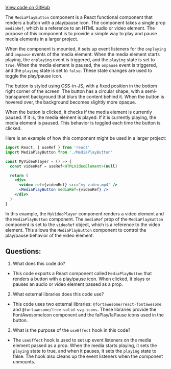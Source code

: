 [View code on GitHub](zoo-labs/zoo/blob/master/ui/src/components/TokenMedia/MediaPlayButton.tsx)

The `MediaPlayButton` component is a React functional component that renders a button with a play/pause icon. The component takes a single prop `mediaRef`, which is a reference to an HTML audio or video element. The purpose of this component is to provide a simple way to play and pause media elements in a larger project.

When the component is mounted, it sets up event listeners for the `onplaying` and `onpause` events of the media element. When the media element starts playing, the `onplaying` event is triggered, and the `playing` state is set to `true`. When the media element is paused, the `onpause` event is triggered, and the `playing` state is set to `false`. These state changes are used to toggle the play/pause icon.

The button is styled using CSS-in-JS, with a fixed position in the bottom right corner of the screen. The button has a circular shape, with a semi-transparent background that blurs the content behind it. When the button is hovered over, the background becomes slightly more opaque.

When the button is clicked, it checks if the media element is currently paused. If it is, the media element is played. If it is currently playing, the media element is paused. This behavior is toggled each time the button is clicked.

Here is an example of how this component might be used in a larger project:

```jsx
import React, { useRef } from 'react'
import MediaPlayButton from './MediaPlayButton'

const MyVideoPlayer = () => {
  const videoRef = useRef<HTMLVideoElement>(null)

  return (
    <div>
      <video ref={videoRef} src="my-video.mp4" />
      <MediaPlayButton mediaRef={videoRef} />
    </div>
  )
}
```

In this example, the `MyVideoPlayer` component renders a video element and the `MediaPlayButton` component. The `mediaRef` prop of the `MediaPlayButton` component is set to the `videoRef` object, which is a reference to the video element. This allows the `MediaPlayButton` component to control the play/pause behavior of the video element.
## Questions: 
 1. What does this code do?
- This code exports a React component called `MediaPlayButton` that renders a button with a play/pause icon. When clicked, it plays or pauses an audio or video element passed as a prop.

2. What external libraries does this code use?
- This code uses two external libraries: `@fortawesome/react-fontawesome` and `@fortawesome/free-solid-svg-icons`. These libraries provide the FontAwesomeIcon component and the faPlay/faPause icons used in the button.

3. What is the purpose of the `useEffect` hook in this code?
- The `useEffect` hook is used to set up event listeners on the media element passed as a prop. When the media starts playing, it sets the `playing` state to true, and when it pauses, it sets the `playing` state to false. The hook also cleans up the event listeners when the component unmounts.